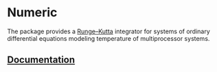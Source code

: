 # Numeric

The package provides a [Runge–Kutta][1] integrator for systems of ordinary
differential equations modeling temperature of multiprocessor systems.

## [Documentation][doc]

[1]: https://en.wikipedia.org/wiki/Dormand–Prince_method

[doc]: http://godoc.org/github.com/ready-steady/simulation/temperature/numeric

